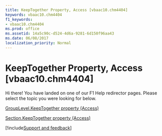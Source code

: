 ```yaml
---
title: KeepTogether Property, Access [vbaac10.chm4404]
keywords: vbaac10.chm4404
f1_keywords:
- vbaac10.chm4404
ms.prod: office
ms.assetid: 14a5c90c-d524-4d6a-9281-6d150f96aa43
ms.date: 06/08/2017
localization_priority: Normal
---
```



# KeepTogether Property, Access [vbaac10.chm4404]

Hi there! You have landed on one of our F1 Help redirector pages. Please select the topic you were looking for below.

[GroupLevel.KeepTogether property (Access)](https://msdn.microsoft.com/library/65bc99df-7b0f-ec66-5add-0943ef0cd1f3%28Office.15%29.aspx)

[Section.KeepTogether property (Access)](https://msdn.microsoft.com/library/dbe3780b-2150-4b4c-d8bf-5685ab48181e%28Office.15%29.aspx)

[!include[Support and feedback](~/includes/feedback-boilerplate.md)]